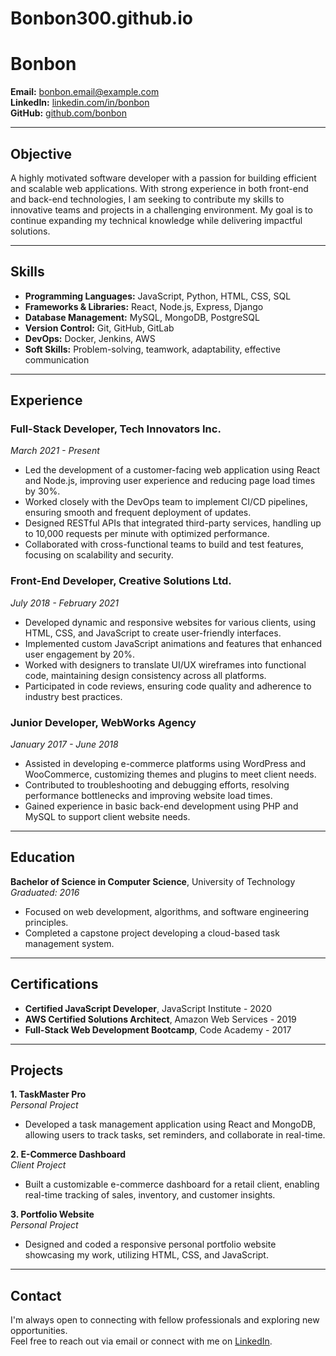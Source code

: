 # Bonbon300.github.io
# Bonbon

**Email:** bonbon.email@example.com  
**LinkedIn:** [linkedin.com/in/bonbon](https://linkedin.com/in/bonbon)  
**GitHub:** [github.com/bonbon](https://github.com/bonbon)  

---

## Objective

A highly motivated software developer with a passion for building efficient and scalable web applications. With strong experience in both front-end and back-end technologies, I am seeking to contribute my skills to innovative teams and projects in a challenging environment. My goal is to continue expanding my technical knowledge while delivering impactful solutions.

---

## Skills

- **Programming Languages:** JavaScript, Python, HTML, CSS, SQL  
- **Frameworks & Libraries:** React, Node.js, Express, Django  
- **Database Management:** MySQL, MongoDB, PostgreSQL  
- **Version Control:** Git, GitHub, GitLab  
- **DevOps:** Docker, Jenkins, AWS  
- **Soft Skills:** Problem-solving, teamwork, adaptability, effective communication  

---

## Experience

### Full-Stack Developer, Tech Innovators Inc.  
*March 2021 - Present*  
- Led the development of a customer-facing web application using React and Node.js, improving user experience and reducing page load times by 30%.  
- Worked closely with the DevOps team to implement CI/CD pipelines, ensuring smooth and frequent deployment of updates.  
- Designed RESTful APIs that integrated third-party services, handling up to 10,000 requests per minute with optimized performance.  
- Collaborated with cross-functional teams to build and test features, focusing on scalability and security.

### Front-End Developer, Creative Solutions Ltd.  
*July 2018 - February 2021*  
- Developed dynamic and responsive websites for various clients, using HTML, CSS, and JavaScript to create user-friendly interfaces.  
- Implemented custom JavaScript animations and features that enhanced user engagement by 20%.  
- Worked with designers to translate UI/UX wireframes into functional code, maintaining design consistency across all platforms.  
- Participated in code reviews, ensuring code quality and adherence to industry best practices.

### Junior Developer, WebWorks Agency  
*January 2017 - June 2018*  
- Assisted in developing e-commerce platforms using WordPress and WooCommerce, customizing themes and plugins to meet client needs.  
- Contributed to troubleshooting and debugging efforts, resolving performance bottlenecks and improving website load times.  
- Gained experience in basic back-end development using PHP and MySQL to support client website needs.

---

## Education

**Bachelor of Science in Computer Science**, University of Technology  
*Graduated: 2016*  
- Focused on web development, algorithms, and software engineering principles.  
- Completed a capstone project developing a cloud-based task management system.

---

## Certifications

- **Certified JavaScript Developer**, JavaScript Institute - 2020  
- **AWS Certified Solutions Architect**, Amazon Web Services - 2019  
- **Full-Stack Web Development Bootcamp**, Code Academy - 2017

---

## Projects

**1. TaskMaster Pro**  
*Personal Project*  
- Developed a task management application using React and MongoDB, allowing users to track tasks, set reminders, and collaborate in real-time.

**2. E-Commerce Dashboard**  
*Client Project*  
- Built a customizable e-commerce dashboard for a retail client, enabling real-time tracking of sales, inventory, and customer insights.

**3. Portfolio Website**  
*Personal Project*  
- Designed and coded a responsive personal portfolio website showcasing my work, utilizing HTML, CSS, and JavaScript.

---

## Contact

I'm always open to connecting with fellow professionals and exploring new opportunities.  
Feel free to reach out via email or connect with me on [LinkedIn](https://linkedin.com/in/bonbon).



